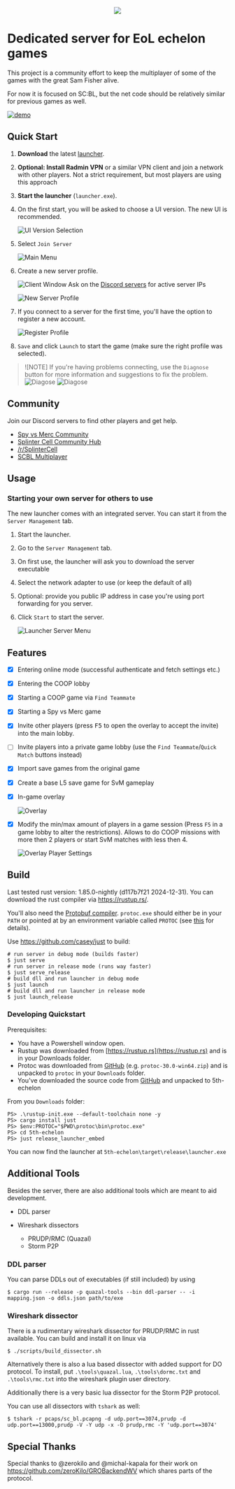 <p align="center">
    <img src="./docs/logo.png">
</p>

# Dedicated server for EoL echelon games

This project is a community effort to keep the multiplayer of some
of the games with the great Sam Fisher alive.

For now it is focused on SC:BL, but the net code should be relatively
similar for previous games as well.

[![demo](./docs/demo_thumb.png)](./docs/demo.mov)

## Quick Start

1.  **Download** the latest [launcher](https://github.com/unixoide/5th-echelon/releases/latest).
2.  **Optional: Install Radmin VPN** or a similar VPN client and join a network with other players. Not a strict requirement, but most players are using this approach
3.  **Start the launcher** (`launcher.exe`).
4.  On the first start, you will be asked to choose a UI version. The new UI is recommended.

    ![UI Version Selection](./docs/ui_version_selection_startup.png)

5.  Select `Join Server`

    ![Main Menu](./docs/launcher_main_menu_annotated.png)

6.  Create a new server profile.

    ![Client Window](./docs/launcher_client_menu.png)
    Ask on the [Discord servers](#community) for active server IPs

    ![New Server Profile](./docs/add_profile_annotated.png)

7.  If you connect to a server for the first time, you'll have the option to register a new account.

    ![Register Profile](./docs/add_profile_register.png)

8.  `Save` and click `Launch` to start the game (make sure the right profile was selected).

> ![NOTE]
> If you're having problems connecting, use the `Diagnose` button for more information and suggestions to fix the problem.
> ![Diagose](./docs/launcher_diagnose_red.png)
> ![Diagose](./docs/launcher_diagnose_green.png)

## Community

Join our Discord servers to find other players and get help.

- [Spy vs Merc Community](https://discord.com/invite/YgccjKPUNm)
- [Splinter Cell Community Hub](https://discord.com/invite/ubX9D9v)
- [/r/SplinterCell](https://discord.gg/ywdszwF)
- [SCBL Multiplayer](https://discord.gg/uJH5Sv5Zw3)

## Usage

### Starting your own server for others to use

The new launcher comes with an integrated server. You can start it from the `Server Management` tab.

1.  Start the launcher.
2.  Go to the `Server Management` tab.
3.  On first use, the launcher will ask you to download the server executable
4.  Select the network adapter to use (or keep the default of all)
5.  Optional: provide you public IP address in case you're using port forwarding for you server. 
3.  Click `Start` to start the server.

    ![Launcher Server Menu](./docs/launcher_server_menu_started.png)


## Features

- [X] Entering online mode (successful authenticate and fetch settings etc.)
- [X] Entering the COOP lobby
- [X] Starting a COOP game via `Find Teammate`
- [X] Starting a Spy vs Merc game
- [X] Invite other players (press <kbd>F5</kbd> to open the overlay to accept the invite) into the main lobby.
- [ ] Invite players into a private game lobby (use the `Find Teammate`/`Quick Match` buttons instead)
- [X] Import save games from the original game
- [X] Create a base L5 save game for SvM gameplay
- [X] In-game overlay

  ![Overlay](./docs/overlay_msg.png)
- [X] Modify the min/max amount of players in a game session (Press `F5` in a game lobby to alter the restrictions). 
      Allows to do COOP missions with more then 2 players or start SvM matches with less then 4.

  ![Overlay Player Settings](./docs/overlay_player_requirements.png)

## Build

Last tested rust version: 1.85.0-nightly (d117b7f21 2024-12-31). You can download the rust compiler via https://rustup.rs/.

You'll also need the [Protobuf compiler](https://github.com/protocolbuffers/protobuf/releases/latest). `protoc.exe` should either
be in your `PATH` or pointed at by an environment variable called `PROTOC` (see [this](https://docs.rs/prost-build/latest/prost_build/#sourcing-protoc) for details).

Use https://github.com/casey/just to build:

```shell
# run server in debug mode (builds faster)
$ just serve
# run server in release mode (runs way faster)
$ just serve_release
# build dll and run launcher in debug mode
$ just launch
# build dll and run launcher in release mode
$ just launch_release
```

### Developing Quickstart

Prerequisites:

- You have a Powershell window open.
- Rustup was downloaded from [https://rustup.rs](https://rustup.rs) and is in your Downloads folder.
- Protoc was downloaded from [GitHub](https://github.com/protocolbuffers/protobuf/releases/latest) (e.g. `protoc-30.0-win64.zip`) and is unpacked to `protoc` in your `Downloads` folder.
- You've downloaded the source code from [GitHub](https://github.com/unixoide/5th-echelon/releases/latest/) and unpacked to 5th-echelon

From you `Downloads` folder:

```shell
PS> .\rustup-init.exe --default-toolchain none -y
PS> cargo install just
PS> $env:PROTOC="$PWD\protoc\bin\protoc.exe"
PS> cd 5th-echelon
PS> just release_launcher_embed
```

You can now find the launcher at `5th-echelon\target\release\launcher.exe`

## Additional Tools

Besides the server, there are also additional tools which are meant to aid development.

- DDL parser
- Wireshark dissectors

  - PRUDP/RMC (Quazal)
  - Storm P2P

### DDL parser

You can parse DDLs out of executables (if still included) by using

```shell
$ cargo run --release -p quazal-tools --bin ddl-parser -- -i mapping.json -o ddls.json path/to/exe
```

### Wireshark dissector

There is a rudimentary wireshark dissector for PRUDP/RMC in rust available. You can build and install it on linux via

```shell
$ ./scripts/build_dissector.sh
```

Alternatively there is also a lua based dissector with added support for DO protocol. To install, put `.\tools\quazal.lua`, `.\tools\dormc.txt` and `.\tools\rmc.txt` into the wireshark plugin user directory.

Additionally there is a very basic lua dissector for the Storm P2P protocol.

You can use all dissectors with `tshark` as well:

```
$ tshark -r pcaps/sc_bl.pcapng -d udp.port==3074,prudp -d udp.port==13000,prudp -V -Y udp -x -O prudp,rmc -Y 'udp.port==3074'
```

## Special Thanks

Special thanks to @zerokilo and @michal-kapala for their work on https://github.com/zeroKilo/GROBackendWV
which shares parts of the protocol.
